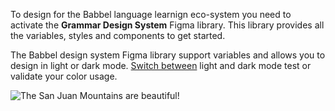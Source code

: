 To design for the Babbel language learnign eco-system you need to activate the **Grammar Design System** Figma library. This library provides all the variables, styles and components to get started.

The Babbel design system Figma library support variables and allows you to design in light or dark mode. [Switch between](https://help.figma.com/hc/en-us/articles/15343816063383-Modes-for-variables) light and dark mode test or validate your color usage.

![The San Juan Mountains are beautiful!](/assets/images/san-juan-mountains.jpg "San Juan Mountains")
